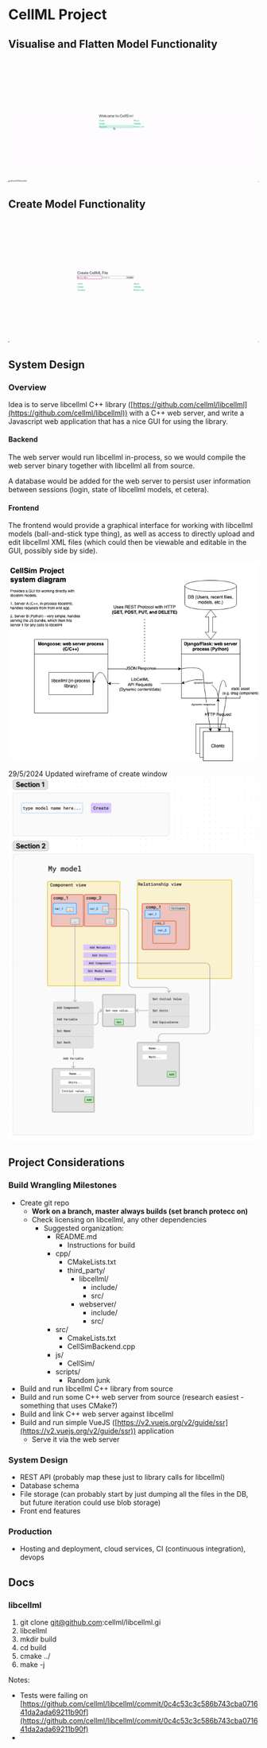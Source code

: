 # CellML Project

## Visualise and Flatten Model Functionality

![cellml_visualise3.gif](images/cellml_visualise3.gif)

## Create Model Functionality

![cellml_create.gif](images/cellml_create.gif)

## System Design


### Overview

Idea is to serve libcellml C++ library ([https://github.com/cellml/libcellml](https://github.com/cellml/libcellml)) with a C++ web server, and write a Javascript web application that has a nice GUI for using the library.


#### Backend

The web server would run libcellml in-process, so we would compile the web server binary together with libcellml all from source.

A database would be added for the web server to persist user information between sessions (login, state of libcellml models, et cetera).


#### Frontend

The frontend would provide a graphical interface for working with libcellml models (ball-and-stick type thing), as well as access to directly upload and edit libcellml XML files (which could then be viewable and editable in the GUI, possibly side by side).

![diagram](images/diagram.png)

29/5/2024
Updated wireframe of create window
![create_wireframe](images/create_wireframe.png)

## Project Considerations


### Build Wrangling Milestones



* Create git repo
    * **Work on a branch, master always builds (set branch protecc on)**
    * Check licensing on libcellml, any other dependencies
        * Suggested organization: 
            * README.md
                * Instructions for build
            * cpp/
                * CMakeLists.txt
                * third_party/
                    * libcellml/
                        * include/
                        * src/
                    * webserver/
                        * include/
                        * src/
            * src/
                * CmakeLists.txt
                * CellSimBackend.cpp
            * js/
                * CellSim/
            * scripts/
                * Random junk
* Build and run libcellml C++ library from source
* Build and run some C++ web server from source (research easiest - something that uses CMake?)
* Build and link C++ web server against libcellml
* Build and run simple VueJS ([https://v2.vuejs.org/v2/guide/ssr](https://v2.vuejs.org/v2/guide/ssr)) application
    * Serve it via the web server


### System Design



* REST API (probably map these just to library calls for libcellml)
* Database schema
* File storage (can probably start by just dumping all the files in the DB, but future iteration could use blob storage)
* Front end features


### Production



* Hosting and deployment, cloud services, CI (continuous integration), devops


## Docs


### libcellml



1. git clone [git@github.com](mailto:git@github.com):cellml/libcellml.gi
2. libcellml
3. mkdir build
4. cd build
5. cmake ../
6. make -j

Notes:



* Tests were failing on [https://github.com/cellml/libcellml/commit/0c4c53c3c586b743cba071641da2ada69211b90f](https://github.com/cellml/libcellml/commit/0c4c53c3c586b743cba071641da2ada69211b90f) 
* 
